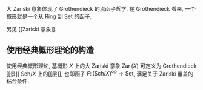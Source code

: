 
大 Zariski 意象体现了 Grothendieck 的点函子哲学. 在 Grothendieck 看来, 一个概形就是一个从 $\mathsf {Ring}$ 到 $\mathsf {Set}$ 的函子.

另见 [[Zariski 意象]].

## 使用经典概形理论的构造

使用经典概形理论, 基概形 $X$ 上的大 Zariski 意象 $\operatorname{Zar}(X)$ 可定义为 Grothendieck [[景]] $\mathsf {Sch}/X$ 上的[[层]], 也即函子 $F\colon (\mathsf {Sch}/X)^{\text{op}} \to\mathsf {Set}$, 满足关于 Zariski 覆盖的粘合条件.

